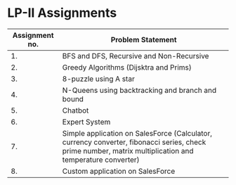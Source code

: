 # LP-II Assignments

| Assignment no. | Problem Statement                                                                                                                                        |
| -------------- | -------------------------------------------------------------------------------------------------------------------------------------------------------- |
| 1.             | BFS and DFS, Recursive and Non-Recursive                                                                                                                 |
| 2.             | Greedy Algorithms (Dijsktra and Prims)                                                                                                                   |
| 3.             | 8-puzzle using A star                                                                                                                                    |
| 4.             | N-Queens using backtracking and branch and bound                                                                                                         |
| 5.             | Chatbot                                                                                                                                                  |
| 6.             | Expert System                                                                                                                                            |
| 7.             | Simple application on SalesForce (Calculator, currency converter, fibonacci series, check prime number, matrix multiplication and temperature converter) |
| 8.             | Custom application on SalesForce                                                                                                                         |
